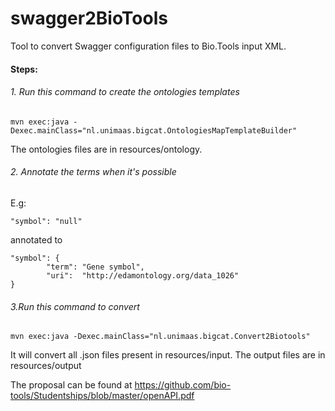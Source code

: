 # swagger2BioTools
Tool to convert Swagger configuration files to Bio.Tools input XML.

#### Steps:

###### 1. Run this command to create the ontologies templates
 
```
mvn exec:java -Dexec.mainClass="nl.unimaas.bigcat.OntologiesMapTemplateBuilder"
```

The ontologies files are in resources/ontology. 

###### 2. Annotate the terms when it's possible

E.g:
	
```
"symbol": "null"
```
annotated to 
```
"symbol": {
		"term": "Gene symbol",
		"uri":	"http://edamontology.org/data_1026"
}
```

###### 3.Run this command to convert
```
mvn exec:java -Dexec.mainClass="nl.unimaas.bigcat.Convert2Biotools"
```
It will convert all .json files present in resources/input.
The output files are in resources/output

The proposal can be found at https://github.com/bio-tools/Studentships/blob/master/openAPI.pdf
